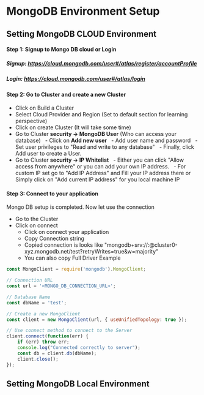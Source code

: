 # MongoDB Environment Setup

## Setting MongoDB CLOUD Environment

#### Step 1: Signup to Mongo DB cloud or Login
##### Signup: https://cloud.mongodb.com/user#/atlas/register/accountProfile
##### Login: https://cloud.mongodb.com/user#/atlas/login

#### Step 2: Go to Cluster and create a new Cluster
- Click on Build a Cluster
- Select Cloud Provider and Region (Set to default section for learning perspective)
- Click on create Cluster (It will take some time)
- Go to Cluster **security -> MongoDB User** (Who can access your database)
  - Click on **Add new user**
  - Add user name and password
  - Set user privileges to "Read and write to any database" 
  - Finally, click Add user to create a User.
- Go to Cluster **security -> IP Whitelist**
  - Either you can click "Allow access from anywhere" or you can add your own IP address.
  - For custom IP set go to "Add IP Address" and Fill your IP address there or Simply click on "Add current IP address" for you local machine IP

#### Step 3: Connect to your application
Mongo DB setup is completed. Now let use the connection
- Go to the Cluster 
- Click on connect
  - Click on connect your application
  - Copy Connection string
  - Copied connection is looks like "mongodb+srv://<USERNAME>:<PASSWORD>@cluster0-xyz.mongodb.net/test?retryWrites=true&w=majority"
  - You can also copy Full Driver Example

```javascript
const MongoClient = require('mongodb').MongoClient;

// Connection URL
const url = '<MONGO_DB_CONNECTION_URL>';

// Database Name
const dbName = 'test';

// Create a new MongoClient
const client = new MongoClient(url, { useUnifiedTopology: true });

// Use connect method to connect to the Server
client.connect(function(err) {
    if (err) throw err;
    console.log("Connected correctly to server");
    const db = client.db(dbName);
    client.close();
});
```
## Setting MongoDB Local Environment
